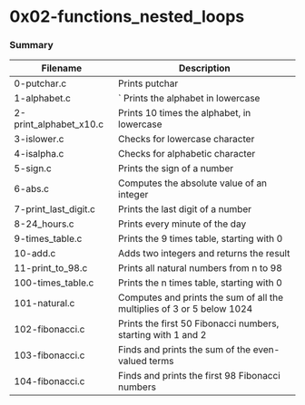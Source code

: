 # 0x02-functions_nested_loops

### Summary 
| Filename | Description |
| -------- | ----------- |
|0-putchar.c|	Prints putchar
|1-alphabet.c|`	Prints the alphabet in lowercase|
|2-print_alphabet_x10.c|	Prints 10 times the alphabet, in lowercase|
|3-islower.c|	Checks for lowercase character|
|4-isalpha.c|	Checks for alphabetic character|
|5-sign.c|	Prints the sign of a number|
|6-abs.c|	Computes the absolute value of an integer|
|7-print_last_digit.c|	Prints the last digit of a number|
|8-24_hours.c|	Prints every minute of the day|
|9-times_table.c|	Prints the 9 times table, starting with 0|
|10-add.c|	Adds two integers and returns the result|
|11-print_to_98.c|	Prints all natural numbers from n to 98|
|100-times_table.c|	Prints the n times table, starting with 0|
|101-natural.c|	Computes and prints the sum of all the multiplies of 3 or 5 below 1024|
|102-fibonacci.c|	Prints the first 50 Fibonacci numbers, starting with 1 and 2|
|103-fibonacci.c|	Finds and prints the sum of the even-valued terms|
|104-fibonacci.c|	Finds and prints the first 98 Fibonacci numbers|
